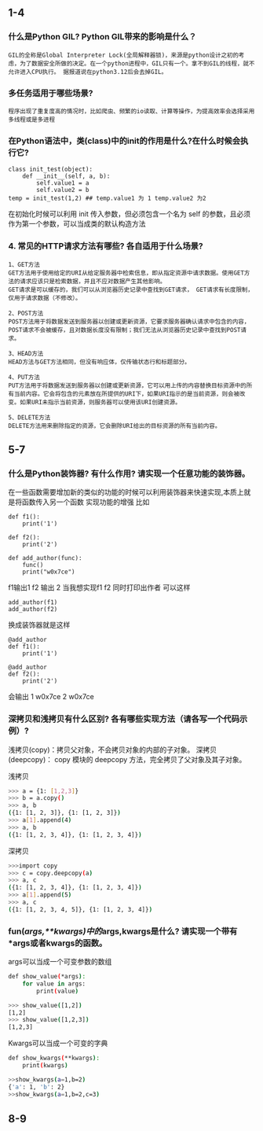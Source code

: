 
## 1-4

### 什么是Python GIL? Python GIL带来的影响是什么？

    GIL的全称是Global Interpreter Lock(全局解释器锁)，来源是python设计之初的考虑，为了数据安全所做的决定。在一个python进程中，GIL只有一个。拿不到GIL的线程，就不允许进入CPU执行。 据报道说在python3.12后会去掉GIL。
    
### 多任务适用于哪些场景? 
    
    程序出现了重复度高的情况时，比如爬虫、频繁的io读取、计算等操作，为提高效率会选择采用多线程或是多进程

### 在Python语法中，类(class)中的init的作用是什么?在什么时候会执行它?

```Python3
class init_test(object):
    def __init__(self, a, b):
        self.value1 = a
        self.value2 = b
temp = init_test(1,2) ## temp.value1 为 1 temp.value2 为2 
```
在初始化时候可以利用 init 传入参数，但必须包含一个名为 self 的参数，且必须作为第一个参数，可以当成类的默认构造方法

### 4. 常见的HTTP请求方法有哪些? 各自适用于什么场景?

    1、GET方法
    GET方法用于使用给定的URI从给定服务器中检索信息，即从指定资源中请求数据。使用GET方法的请求应该只是检索数据，并且不应对数据产生其他影响。
    GET请求是可以缓存的，我们可以从浏览器历史记录中查找到GET请求， GET请求有长度限制，仅用于请求数据（不修改）。

    2、POST方法
    POST方法用于将数据发送到服务器以创建或更新资源，它要求服务器确认请求中包含的内容，POST请求不会被缓存，且对数据长度没有限制；我们无法从浏览器历史记录中查找到POST请求。

    3、HEAD方法
    HEAD方法与GET方法相同，但没有响应体，仅传输状态行和标题部分。

    4、PUT方法
    PUT方法用于将数据发送到服务器以创建或更新资源，它可以用上传的内容替换目标资源中的所有当前内容。它会将包含的元素放在所提供的URI下，如果URI指示的是当前资源，则会被改变。如果URI未指示当前资源，则服务器可以使用该URI创建资源。

    5、DELETE方法
    DELETE方法用来删除指定的资源，它会删除URI给出的目标资源的所有当前内容。

## 5-7

### 什么是Python装饰器? 有什么作用? 请实现一个任意功能的装饰器。

在一些函数需要增加新的类似的功能的时候可以利用装饰器来快速实现,本质上就是将函数传入另一个函数 实现功能的增强
比如

```Python3
def f1():
    print('1')

def f2():
    print('2')

def add_author(func):
    func()
    print("w0x7ce")

```

f1输出1 f2 输出 2 当我想实现f1 f2  同时打印出作者 可以这样

```Python3
add_author(f1)
add_author(f2)
```

换成装饰器就是这样

```Python3
@add_author
def f1():
    print('1')

@add_author
def f2():
    print('2')

```

会输出
1
w0x7ce
2
w0x7ce


### 深拷贝和浅拷贝有什么区别? 各有哪些实现方法（请各写一个代码示例）?

浅拷贝(copy)：拷贝父对象，不会拷贝对象的内部的子对象。
深拷贝(deepcopy)： copy 模块的 deepcopy 方法，完全拷贝了父对象及其子对象。

浅拷贝 

```bash
>>> a = {1: [1,2,3]} 
>>> b = a.copy() 
>>> a, b 
({1: [1, 2, 3]}, {1: [1, 2, 3]}) 
>>> a[1].append(4) 
>>> a, b 
({1: [1, 2, 3, 4]}, {1: [1, 2, 3, 4]})
```

深拷贝

```bash
>>>import copy 
>>> c = copy.deepcopy(a) 
>>> a, c 
({1: [1, 2, 3, 4]}, {1: [1, 2, 3, 4]}) 
>>> a[1].append(5)
>>> a, c 
({1: [1, 2, 3, 4, 5]}, {1: [1, 2, 3, 4]})
```

### fun(*args,**kwargs)中的*args,**kwargs是什么? 请实现一个带有*args或者**kwargs的函数。

args可以当成一个可变参数的数组 

```bash
def show_value(*args):
    for value in args:
        print(value)

>>> show_value([1,2])
[1,2]
>>> show_value([1,2,3])
[1,2,3]
```

Kwargs可以当成一个可变的字典

```bash
def show_kwargs(**kwargs):
    print(kwargs)

>>show_kwargs(a=1,b=2)
{'a': 1, 'b': 2}
>>show_kwargs(a=1,b=2,c=3)
```



## 8-9